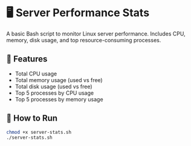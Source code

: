 # 🖥️ Server Performance Stats

A basic Bash script to monitor Linux server performance. Includes CPU, memory, disk usage, and top resource-consuming processes.

## 🔧 Features

- Total CPU usage
- Total memory usage (used vs free)
- Total disk usage (used vs free)
- Top 5 processes by CPU usage
- Top 5 processes by memory usage

## 🚀 How to Run

```bash
chmod +x server-stats.sh
./server-stats.sh
